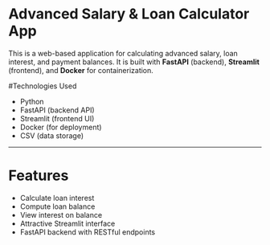 # Advanced Salary & Loan Calculator App

This is a web-based application for calculating advanced salary, loan interest, and payment balances. It is built with **FastAPI** (backend), **Streamlit** (frontend), and **Docker** for containerization.

#Technologies Used

- Python
- FastAPI (backend API)
- Streamlit (frontend UI)
- Docker (for deployment)
- CSV (data storage)

---

# Features

- Calculate loan interest
- Compute loan balance
- View interest on balance
- Attractive Streamlit interface
- FastAPI backend with RESTful endpoints

